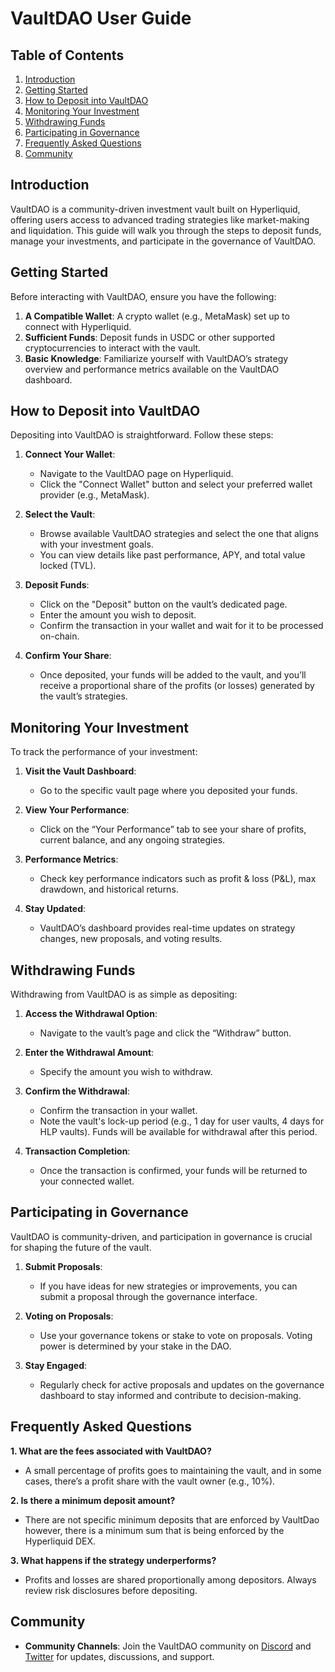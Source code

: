# VaultDAO User Guide

## Table of Contents

1. [Introduction](#introduction)
2. [Getting Started](#getting-started)
3. [How to Deposit into VaultDAO](#how-to-deposit-into-vaultdao)
4. [Monitoring Your Investment](#monitoring-your-investment)
5. [Withdrawing Funds](#withdrawing-funds)
6. [Participating in Governance](#participating-in-governance)
7. [Frequently Asked Questions](#frequently-asked-questions)
8. [Community](#community)

## Introduction

VaultDAO is a community-driven investment vault built on Hyperliquid, offering users access to advanced trading strategies like market-making and liquidation. This guide will walk you through the steps to deposit funds, manage your investments, and participate in the governance of VaultDAO.

## Getting Started

Before interacting with VaultDAO, ensure you have the following:

1. **A Compatible Wallet**: A crypto wallet (e.g., MetaMask) set up to connect with Hyperliquid.
2. **Sufficient Funds**: Deposit funds in USDC or other supported cryptocurrencies to interact with the vault.
3. **Basic Knowledge**: Familiarize yourself with VaultDAO’s strategy overview and performance metrics available on the VaultDAO dashboard.

## How to Deposit into VaultDAO

Depositing into VaultDAO is straightforward. Follow these steps:

1. **Connect Your Wallet**:
   - Navigate to the VaultDAO page on Hyperliquid.
   - Click the "Connect Wallet" button and select your preferred wallet provider (e.g., MetaMask).
   
2. **Select the Vault**:
   - Browse available VaultDAO strategies and select the one that aligns with your investment goals.
   - You can view details like past performance, APY, and total value locked (TVL).

3. **Deposit Funds**:
   - Click on the "Deposit" button on the vault’s dedicated page.
   - Enter the amount you wish to deposit.
   - Confirm the transaction in your wallet and wait for it to be processed on-chain.

4. **Confirm Your Share**:
   - Once deposited, your funds will be added to the vault, and you’ll receive a proportional share of the profits (or losses) generated by the vault’s strategies.

## Monitoring Your Investment

To track the performance of your investment:

1. **Visit the Vault Dashboard**:
   - Go to the specific vault page where you deposited your funds.

2. **View Your Performance**:
   - Click on the “Your Performance” tab to see your share of profits, current balance, and any ongoing strategies.

3. **Performance Metrics**:
   - Check key performance indicators such as profit & loss (P&L), max drawdown, and historical returns.

4. **Stay Updated**:
   - VaultDAO’s dashboard provides real-time updates on strategy changes, new proposals, and voting results.

## Withdrawing Funds

Withdrawing from VaultDAO is as simple as depositing:

1. **Access the Withdrawal Option**:
   - Navigate to the vault’s page and click the “Withdraw” button.

2. **Enter the Withdrawal Amount**:
   - Specify the amount you wish to withdraw.
   
3. **Confirm the Withdrawal**:
   - Confirm the transaction in your wallet.
   - Note the vault's lock-up period (e.g., 1 day for user vaults, 4 days for HLP vaults). Funds will be available for withdrawal after this period.

4. **Transaction Completion**:
   - Once the transaction is confirmed, your funds will be returned to your connected wallet.

## Participating in Governance

VaultDAO is community-driven, and participation in governance is crucial for shaping the future of the vault.

1. **Submit Proposals**:
   - If you have ideas for new strategies or improvements, you can submit a proposal through the governance interface.

2. **Voting on Proposals**:
   - Use your governance tokens or stake to vote on proposals. Voting power is determined by your stake in the DAO.
   
3. **Stay Engaged**:
   - Regularly check for active proposals and updates on the governance dashboard to stay informed and contribute to decision-making.

## Frequently Asked Questions

**1. What are the fees associated with VaultDAO?**
- A small percentage of profits goes to maintaining the vault, and in some cases, there’s a profit share with the vault owner (e.g., 10%).

**2. Is there a minimum deposit amount?**
- There are not specific minimum deposits that are enforced by VaultDao however, there is a minimum sum that is being enforced by the Hyperliquid DEX. 

**3. What happens if the strategy underperforms?**
- Profits and losses are shared proportionally among depositors. Always review risk disclosures before depositing.

## Community

- **Community Channels**: Join the VaultDAO community on [Discord](https://discord.gg/HUrtrtaGDh) and [Twitter](https://x.com/VaultDaoX) for updates, discussions, and support.
